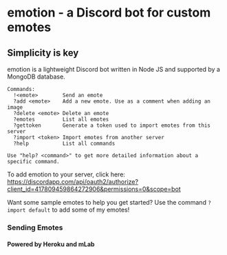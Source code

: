 # emotion - a Discord bot for custom emotes

## Simplicity is key
emotion is a lightweight Discord bot written in Node JS and supported by a MongoDB database.
```
Commands:
  !<emote>        Send an emote
  ?add <emote>    Add a new emote. Use as a comment when adding an image
  ?delete <emote> Delete an emote
  ?emotes         List all emotes
  ?gettoken       Generate a token used to import emotes from this server
  ?import <token> Import emotes from another server
  ?help           List all commands

Use "help? <command>" to get more detailed information about a specific command.
```

To add emotion to your server, click here: https://discordapp.com/api/oauth2/authorize?client_id=417809459864272906&permissions=0&scope=bot

Want some sample emotes to help you get started? Use the command `?import default` to add some of my emotes!

### Sending Emotes



#### Powered by Heroku and mLab